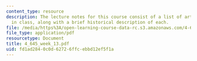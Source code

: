 ```yaml
---
content_type: resource
description: The lecture notes for this course consist of a list of artworks discussed
  in class, along with a brief historical description of each.
file: /media/https%3A/open-learning-course-data-rc.s3.amazonaws.com/4-645-selected-topics-in-architecture-architecture-from-1750-to-the-present-fall-2004/fd1ad2840c0d62726ffcebbd12ef5f1a_4_645_week_13.pdf
file_type: application/pdf
resourcetype: Document
title: 4_645_week_13.pdf
uid: fd1ad284-0c0d-6272-6ffc-ebbd12ef5f1a
---
```


